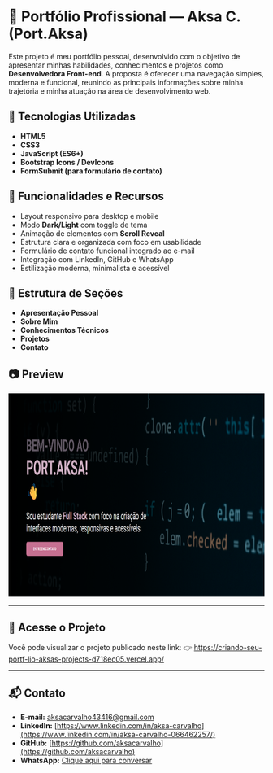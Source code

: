 # 💼 Portfólio Profissional — Aksa C. (Port.Aksa)

Este projeto é meu portfólio pessoal, desenvolvido com o objetivo de apresentar minhas habilidades, conhecimentos e projetos como **Desenvolvedora Front-end**. A proposta é oferecer uma navegação simples, moderna e funcional, reunindo as principais informações sobre minha trajetória e minha atuação na área de desenvolvimento web.

## 🚀 Tecnologias Utilizadas

* **HTML5**
* **CSS3**
* **JavaScript (ES6+)**
* **Bootstrap Icons / DevIcons**
* **FormSubmit (para formulário de contato)**

## 🎨 Funcionalidades e Recursos

* Layout responsivo para desktop e mobile
* Modo **Dark/Light** com toggle de tema
* Animação de elementos com **Scroll Reveal**
* Estrutura clara e organizada com foco em usabilidade
* Formulário de contato funcional integrado ao e-mail
* Integração com LinkedIn, GitHub e WhatsApp
* Estilização moderna, minimalista e acessível

## 📂 Estrutura de Seções

* **Apresentação Pessoal**
* **Sobre Mim**
* **Conhecimentos Técnicos**
* **Projetos**
* **Contato**

## 📷 Preview
<img src="./img/capa portfolio.png" alt="capa do portfolio <\>" width="600" height="400" />

---

## 🔗 Acesse o Projeto

Você pode visualizar o projeto publicado neste link:
👉 https://criando-seu-portf-lio-aksas-projects-d718ec05.vercel.app/

---

## 📬 Contato

* **E-mail:** [aksacarvalho43416@gmail.com](mailto:aksacarvalho43416@gmail.com)
* **LinkedIn:** [https://www.linkedin.com/in/aksa-carvalho](https://www.linkedin.com/in/aksa-carvalho-066462257/)
* **GitHub:** [https://github.com/aksacarvalho](https://github.com/aksacarvalho)
* **WhatsApp:** [Clique aqui para conversar](https://wa.me/5511957051582)

